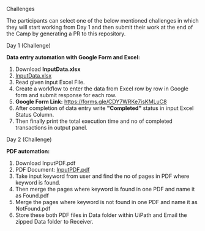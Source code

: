 Challenges

The participants can select one of the below mentioned challenges in which they will start working from Day 1 and then submit their work at the end of the Camp by generating a PR to this repository.

Day 1 (Challenge)

**Data entry automation with Google Form and Excel:**
1. Download **InputData.xlsx**
2. [InputData.xlsx](https://github.com/incubateind/idtcrpaDay2/files/6326484/InputData.xlsx)
3. Read given input Excel File. 
4. Create a workflow to enter the data from Excel row by row in Google form and submit response for each row.
5. **Google Form Link:** https://forms.gle/CDY7WRKe7isKMLuC8
6. After completion of data entry write **"Completed"** status in input Excel Status Column.
7. Then finally print the total execution time and no of completed transactions in output panel.


Day 2 (Challenge)

**PDF automation:** 
1. Download InputPDF.pdf
2. PDF Document: [InputPDF.pdf](https://github.com/incubateind/idtcrpaDay2/files/6326576/InputPDF.pdf)
3. Take input keyword from user and find the no of pages in PDF where keyword is found.
4. Then merge the pages where keyword is found in one PDF and name it as Found.pdf
5. Merge the pages where keyword is not found in one PDF and name it as NotFound.pdf
6. Store these both PDF files in Data folder within UiPath and Email the zipped Data folder to Receiver.




